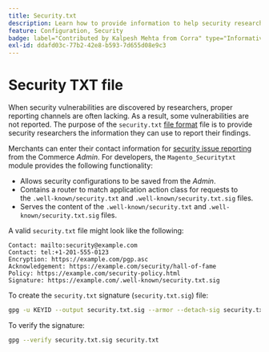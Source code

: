 ```yaml
---
title: Security.txt
description: Learn how to provide information to help security researchers report vulnerabilities.
feature: Configuration, Security
badge: label="Contributed by Kalpesh Mehta from Corra" type="Informative" url="https://solutionpartners.adobe.com/s/directory/detail/corra" tooltip="Kalpesh Mehta"
exl-id: ddafd03c-77b2-42e8-b593-7d655d08e9c3
---
```

# Security TXT file

When security vulnerabilities are discovered by researchers, proper reporting channels are often lacking. As a result, some vulnerabilities are not reported. The purpose of the `security.txt` [file format](https://datatracker.ietf.org/doc/html/draft-foudil-securitytxt-09) file is to provide security researchers the information they can use to report their findings.

Merchants can enter their contact information for [security issue reporting](https://experienceleague.adobe.com/en/docs/commerce-admin/systems/security/security-issue-reporting) from the Commerce _Admin_. For developers, the `Magento_Securitytxt` module provides the following functionality:

- Allows security configurations to be saved from the _Admin_.
- Contains a router to match application action class for requests to the `.well-known/security.txt` and `.well-known/security.txt.sig` files.
- Serves the content of the `.well-known/security.txt` and `.well-known/security.txt.sig` files.

A valid `security.txt` file might look like the following:

```text
Contact: mailto:security@example.com
Contact: tel:+1-201-555-0123
Encryption: https://example.com/pgp.asc
Acknowledgement: https://example.com/security/hall-of-fame
Policy: https://example.com/security-policy.html
Signature: https://example.com/.well-known/security.txt.sig
```

To create the `security.txt` signature (`security.txt.sig`) file:

```bash
gpg -u KEYID --output security.txt.sig --armor --detach-sig security.txt
```

To verify the signature:

```bash
gpg --verify security.txt.sig security.txt
```
